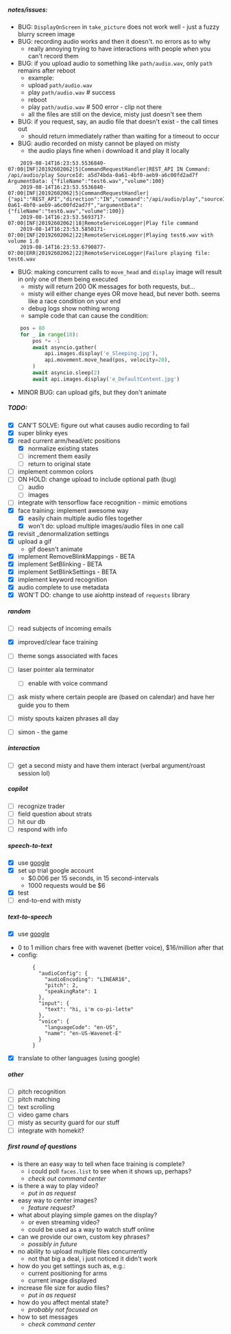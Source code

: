 ##### notes/issues:
- BUG: `DisplayOnScreen` in `take_picture` does not work well - just a fuzzy blurry screen image
- BUG: recording audio works and then it doesn't. no errors as to why
    - really annoying trying to have interactions with people when you can't record them
- BUG: if you upload audio to something like `path/audio.wav`, only `path` remains after reboot
    - example:
    - upload `path/audio.wav`
    - play `path/audio.wav`  # success
    - reboot
    - play `path/audio.wav`  # 500 error - clip not there
    - all the files are still on the device, misty just doesn't see them
- BUG: if you request, say, an audio file that doesn't exist - the call times out
    - should return immediately rather than waiting for a timeout to occur
- BUG: audio recorded on misty cannot be played on misty
  - the audio plays fine when i download it and play it locally

```text
    2019-08-14T16:23:53.5536840-07:00|INF|20192602062|5|CommandRequestHandler|REST_API IN Command: /api/audio/play SourceId: a5d74bda-0a61-4bf0-aeb9-a6c00fd2ad7f ArgumentData: {"fileName":"test6.wav","volume":100} 
    2019-08-14T16:23:53.5536840-07:00|INF|20192602062|5|CommandRequestHandler|{"api":"REST_API","direction":"IN","command":"/api/audio/play","sourceId":"a5d74bda-0a61-4bf0-aeb9-a6c00fd2ad7f","argumentData":{"fileName":"test6.wav","volume":100}} 
    2019-08-14T16:23:53.5693717-07:00|INF|20192602062|18|RemoteServiceLogger|Play file command 
    2019-08-14T16:23:53.5850171-07:00|INF|20192602062|22|RemoteServiceLogger|Playing test6.wav with volume 1.0 
    2019-08-14T16:23:53.6790877-07:00|ERR|20192602062|22|RemoteServiceLogger|Failure playing file: test6.wav 
```
- BUG: making concurrent calls to `move_head` and `display` image will result in only one of them being executed
    - misty will return 200 OK messages for both requests, but...
    - misty will either change eyes OR move head, but never both. seems like a race condition on your end
    - debug logs show nothing wrong
    - sample code that can cause the condition:

```python
    pos = 80
    for _ in range(10):
        pos *= -1
        await asyncio.gather(
            api.images.display('e_Sleeping.jpg'),
            api.movement.move_head(pos, velocity=20),
        )
        await asyncio.sleep(2)
        await api.images.display('e_DefaultContent.jpg')
```
- MINOR BUG: can upload gifs, but they don't animate
    
##### TODO:
- [x] CAN'T SOLVE: figure out what causes audio recording to fail
- [x] super blinky eyes
- [x] read current arm/head/etc positions
    - [x] normalize existing states
    - [ ] increment them easily
    - [ ] return to original state
- [ ] implement common colors
- [ ] ON HOLD: change upload to include optional path (bug)
    - [ ] audio
    - [ ] images
- [ ] integrate with tensorflow face recognition - mimic emotions
- [x] face training: implement awesome way
    - [x] easily chain multiple audio files together
    - [x] won't do: upload multiple images/audio files in one call
- [x] revisit _denormalization settings
- [x] upload a gif
    - gif doesn't animate
- [x] implement RemoveBlinkMappings - BETA
- [x] implement SetBlinking - BETA
- [x] implement SetBlinkSettings - BETA
- [x] implement keyword recognition
- [x] audio complete to use metadata
- [x] WON'T DO: change to use aiohttp instead of `requests` library

##### random
- [ ] read subjects of incoming emails
- [x] improved/clear face training
- [ ] theme songs associated with faces
- [ ] laser pointer ala terminator
    - [ ] enable with voice command
- [ ] ask misty where certain people are (based on calendar) and have her guide you to them
- [ ] misty spouts kaizen phrases all day
- [ ] simon - the game


##### interaction
- [ ] get a second misty and have them interact (verbal argument/roast session lol)

##### copilot
- [ ] recognize trader
- [ ] field question about strats
- [ ] hit our db
- [ ] respond with info

##### speech-to-text
- [x] use [google](https://cloud.google.com/speech-to-text/)
- [x] set up trial google account
  - $0.006 per 15 seconds, in 15 second-intervals
  - 1000 requests would be $6
- [x] test 
- [ ] end-to-end with misty

##### text-to-speech
- [x] use [google](https://cloud.google.com/text-to-speech/)
- 0 to 1 million chars free with wavenet (better voice), $16/million after that
- config:
```
        {
          "audioConfig": {
            "audioEncoding": "LINEAR16",
            "pitch": 2,
            "speakingRate": 1
          },
          "input": {
            "text": "hi, i'm co-pi-lette"
          },
          "voice": {
            "languageCode": "en-US",
            "name": "en-US-Wavenet-E"
          }
        }
```

- [x] translate to other languages (using google)

##### other
- [ ] pitch recognition
- [ ] pitch matching
- [ ] text scrolling
- [ ] video game chars
- [ ] misty as security guard for our stuff
- [ ] integrate with homekit?

##### first round of questions
 - is there an easy way to tell when face training is complete?
    - i could poll `faces.list` to see when it shows up, perhaps?
    - _check out command center_
 - is there a way to play video?
    - _put in as request_
 - easy way to center images?
    - _feature request?_
 - what about playing simple games on the display?
    - or even streaming video?
    - could be used as a way to watch stuff online
 - can we provide our own, custom key phrases?
    - _possibly in future_
 - no ability to upload multiple files concurrently
    - not that big a deal, i just noticed it didn't work
 - how do you get settings such as, e.g.:
    - current positioning for arms
    - current image displayed
 - increase file size for audio files?
    - _put in as request_
 - how do you affect mental state?
    - _probably not focused on_
 - how to set messages
    - _check command center_
